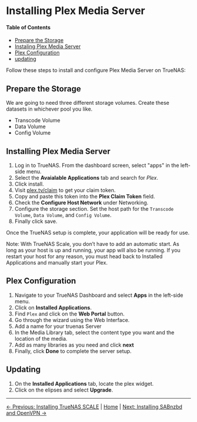 # Installing Plex Media Server

#### Table of Contents
- [Prepare the Storage](#prepare-the-storage)
- [Instaling Plex Media Server](#installing-plex-media-server)
- [Plex Configuration](#plex-configuration)
- [updating](#updating)

Follow these steps to install and configure Plex Media Server on TrueNAS:

## Prepare the Storage
We are going to need three different storage volumes. Create these datasets in whichever pool you like.
- Transcode Volume
- Data Volume
- Config Volume

## Installing Plex Media Server
1. Log in to TrueNAS. From the dashboard screen, select "apps" in the left-side menu.
2. Select the **Avaialable Applications** tab and search for *Plex*.
3. Click install.
4. Visit [plex.tv/claim](https://www.plex.tv/claim/) to get your claim token.
5. Copy and paste this token into the **Plex Claim Token** field.
6. Check the **Configure Host Network** under Networking.
7. Configure the storage section. Set the host path for the `Transcode Volume`, `Data Volume`, and `Config Volume`.
8. Finally click save.

Once the TrueNAS setup is complete, your application will be ready for use.

Note:  With TrueNAS Scale, you don’t have to add an automatic start. As long as your host is up and running, your app will also be running. If you restart your host for any reason, you must head back to Installed Applications and manually start your Plex.

## Plex Configuration

1. Navigate to your TrueNAS Dashboard and select **Apps** in the left-side menu.
2. Click on **Installed Applications**.
3. Find `Plex` and click on the **Web Portal** button.
4. Go through the wizard using the Web Interface.
5. Add a name for your truenas Server
6. In the Media Library tab, select the content type you want and the location of the media.
7. Add as many libraries as you need and click **next**
8. Finally, click **Done** to complete the server setup.

## Updating
1. On the **Installed Applications** tab, locate the plex widget.
2. Click on the elipses and select **Upgrade**.

---

[&larr; Previous: Installing TrueNAS SCALE](1.%20Installing%20TrueNAS%20Scale.md) | [Home](README.md) | [Next: Installing SABnzbd and OpenVPN &rarr;](3.%20Installing%20SABnzbd%20&%20VPN.md)
